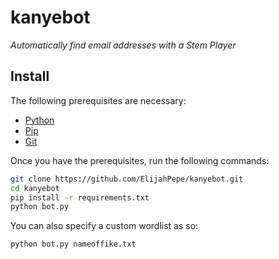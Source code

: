 # kanyebot
*Automatically find email addresses with a Stem Player*

## Install
The following prerequisites are necessary:
* [Python](https://www.python.org/downloads/)
* [Pip](https://pip.pypa.io/en/stable/installation/)
* [Git](https://git-scm.com/)

Once you have the prerequisites, run the following commands:

```sh
git clone https://github.com/ElijahPepe/kanyebot.git
cd kanyebot
pip install -r requirements.txt
python bot.py
```

You can also specify a custom wordlist as so:

```sh
python bot.py nameoffike.txt
```
